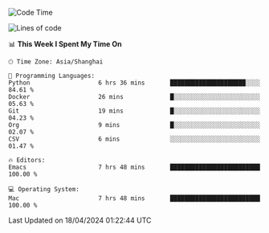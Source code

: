 <!--START_SECTION:waka-->
![Code Time](http://img.shields.io/badge/Code%20Time-1%2C907%20hrs%2039%20mins-blue)

![Lines of code](https://img.shields.io/badge/From%20Hello%20World%20I%27ve%20Written-305.8%20thousand%20lines%20of%20code-blue)

📊 **This Week I Spent My Time On** 

```text
🕑︎ Time Zone: Asia/Shanghai

💬 Programming Languages: 
Python                   6 hrs 36 mins       █████████████████████░░░░   84.61 % 
Docker                   26 mins             █░░░░░░░░░░░░░░░░░░░░░░░░   05.63 % 
Git                      19 mins             █░░░░░░░░░░░░░░░░░░░░░░░░   04.23 % 
Org                      9 mins              █░░░░░░░░░░░░░░░░░░░░░░░░   02.07 % 
CSV                      6 mins              ░░░░░░░░░░░░░░░░░░░░░░░░░   01.47 % 

🔥 Editors: 
Emacs                    7 hrs 48 mins       █████████████████████████   100.00 % 

💻 Operating System: 
Mac                      7 hrs 48 mins       █████████████████████████   100.00 % 
```


 Last Updated on 18/04/2024 01:22:44 UTC
<!--END_SECTION:waka-->
